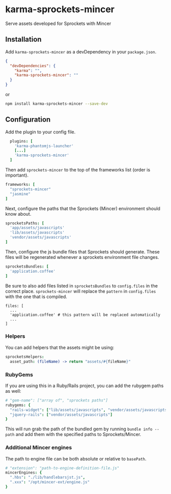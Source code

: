 # karma-sprockets-mincer

Serve assets developed for Sprockets with Mincer

## Installation

Add `karma-sprockets-mincer` as a devDependency in your `package.json`.
```json
{
  "devDependencies": {
    "karma": "",
    "karma-sprockets-mincer": ""
  }
}
```

or

```bash
npm install karma-sprockets-mincer --save-dev
```

## Configuration

Add the plugin to your config file.

```coffeescript
  plugins: [
    'karma-phantomjs-launcher'
    [...]
    'karma-sprockets-mincer'
  ]
```

Then add `sprockets-mincer` to the top of the frameworks list (order is important).

```coffeescript
frameworks: [
  "sprockets-mincer"
  "jasmine"
]
```

Next, configure the paths that the Sprockets (Mincer) environment should know about.
```coffeescript
sprocketsPaths: [
  'app/assets/javascripts'
  'lib/assets/javascripts'
  'vendor/assets/javascripts'
]
```

Then, configure the js bundle files that Sprockets should generate. These files will be regenerated whenever a sprockets environment file changes.
```coffeescript
sprocketsBundles: [
  'application.coffee'
]
```

Be sure to also add files listed in `sprocketsBundles` to `config.files` in the correct place. `sprockets-mincer` will replace the `pattern` in `config.files` with the one that is compiled.

```
files: [
  ...
  'application.coffee' # this pattern will be replaced automatically
  ...
]
```

### Helpers

You can add helpers that the assets might be using:

```coffeescript
sprocketsHelpers:
  asset_path: (fileName) -> return "assets/#{fileName}"
```

### RubyGems

If you are using this in a Ruby/Rails project, you can add the rubygem paths as well:

```coffeescript
# "gem-name": ["array of", "sprockets paths"]
rubygems: {
  "rails-widget": ["lib/assets/javascripts", "vendor/assets/javascripts"]
  "jquery-rails": ["vendor/assets/javascripts"]
}
```

This will run grab the path of the bundled gem by running `bundle info --path` and add them with the specified paths to Sprockets/Mincer.

### Additional Mincer engines

The path to engine file can be both absolute or relative to `basePath`.

```coffeescript
# "extension": "path-to-engine-definition-file.js"
mincerEngines: {
  ".hbs": "./lib/handlebarsjst.js",
  ".xxx": "/opt/mincer-ext/engine.js"
}
```
